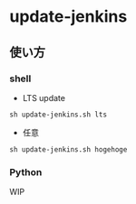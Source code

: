 # update-jenkins

## 使い方

### shell

+ LTS update

```
sh update-jenkins.sh lts
```

+ 任意

```
sh update-jenkins.sh hogehoge
```

### Python

WIP

